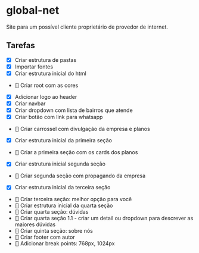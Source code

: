 # global-net
Site para um possível cliente proprietário de provedor de internet. 


## Tarefas 

- [X] Criar estrutura de pastas
- [X] Importar fontes
- [X] Criar estrutura inicial do html
- [] Criar root com as cores
- [X] Adicionar logo ao header
- [X] Criar navbar 
- [X] Criar dropdown com lista de bairros que atende
- [X] Criar botão com link para whatsapp
- [] Criar carrossel com divulgação da empresa e planos
- [X] Criar estrutura inicial da primeira seção
- [] Criar a primeira seção com os cards dos planos 
- [X] Criar estrutura inicial segunda seção
- [] Criar segunda seção com propagando da empresa
- [X] Criar estrutura inicial da terceira seção
- [] Criar terceira seção: melhor opção para você
- [] Criar estrutura inicial da quarta seção
- [] Criar quarta seção: dúvidas
- [] Criar quarta seção 1.1 - criar um detail ou dropdown para descrever as maiores dúvidas
- [] Criar quinta seção: sobre nós
- [] Criar footer com autor
- [] Adicionar break points: 768px, 1024px 

